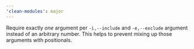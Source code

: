 ```yaml
---
'clean-modules': major
---
```


Require exactly _one_ argument per `-i,--include` and `-e,--exclude` argument instead of an arbitrary number. This helps to prevent mixing up those arguments with positionals.

